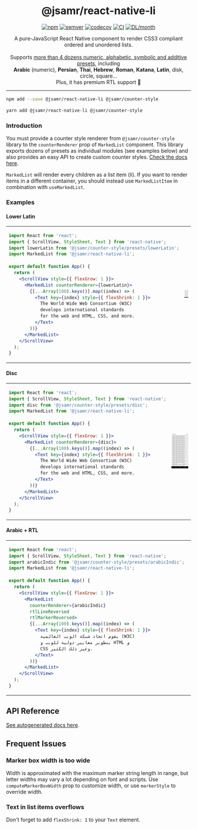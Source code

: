 <h1 align="center">@jsamr/react-native-li</h1>

<p align="center">
  <a href="https://www.npmjs.com/package/@jsamr/react-native-li"
    ><img
      src="https://img.shields.io/npm/v/@jsamr/react-native-li"
      alt="npm"
  /></a>
  <a href="https://semver.org/spec/v2.0.0.html"
    ><img
      src="https://img.shields.io/badge/semver-2.0.0-e10079.svg"
      alt="semver"
  /></a>
  <a href="https://codecov.io/gh/jsamr/react-native-li?flag=react-native-li"
    ><img
      src="https://codecov.io/gh/jsamr/react-native-li/branch/master/graph/badge.svg?flag=react-native-li"
      alt="codecov"
  /></a>
  <a
    href="https://github.com/jsamr/react-native-li/actions?query=branch%3Amaster+workflow%3Aexample-path"
    ><img
      src="https://github.com/jsamr/react-native-li/workflows/react-native-li/badge.svg?branch=master"
      alt="CI"
  /></a>
  <a href="https://www.npmjs.com/package/@jsamr/react-native-li">
    <img
      src="https://img.shields.io/npm/dm/@jsamr/react-native-li.svg"
      alt="DL/month"
    />
  </a>

</p>

<p align="center">
  A pure-JavaScript React Native component to render CSS3 compliant ordered and unordered lists.<br><br>
  Supports <a href="https://github.com/jsamr/react-native-li/tree/master/packages/counter-style/src/presets">more than 4 dozens numeric, alphabetic, symbolic and additive presets</a>, including<br>
  <b>Arabic</b> (numeric), <b>Persian</b>, <b>Thai</b>, <b>Hebrew</b>, <b>Roman</b>, <b>Katana</b>, <b>Latin</b>, disk, circle, square...<br>
  Plus, it has premium RTL support 🚀
</p>

<hr/>

```sh
npm add --save @jsamr/react-native-li @jsamr/counter-style
```

```sh
yarn add @jsamr/react-native-li @jsamr/counter-style
```

### Introduction

You must provide a counter style renderer from `@jsamr/counter-style` library
to the `counterRenderer` prop of `MarkedList` component. This library exports
dozens of presets as individual modules (see examples below) and also provides
an easy API to create custom counter styles. [Check the docs
here](https://github.com/jsamr/react-native-li/tree/master/packages/counter-style#readme).

`MarkedList` will render every children as a list item (li). If you want to
render items in a different container, you should instead use `MarkedListItem` in
combination with `useMarkedList`.

### Examples

#### Lower Latin

<table width="100%">
<tr>
<td>

```jsx
import React from 'react';
import { ScrollView, StyleSheet, Text } from 'react-native';
import lowerLatin from '@jsamr/counter-style/presets/lowerLatin';
import MarkedList from '@jsamr/react-native-li';

export default function App() {
  return (
    <ScrollView style={{ flexGrow: 1 }}>
      <MarkedList counterRenderer={lowerLatin}>
        {[...Array(100).keys()].map((index) => (
          <Text key={index} style={{ flexShrink: 1 }}>
            The World Wide Web Consortium (W3C)
            develops international standards
            for the web and HTML, CSS, and more.
          </Text>
        ))}
      </MarkedList>
    </ScrollView>
  );
}
```
</td>
<td> <img src="screenshots/lower-roman-ltr.png" width="300"/> </td>
</tr>
</table>

#### Disc


<table width="100%">
<tr>
<td>

```jsx
import React from 'react';
import { ScrollView, StyleSheet, Text } from 'react-native';
import disc from '@jsamr/counter-style/presets/disc';
import MarkedList from '@jsamr/react-native-li';

export default function App() {
  return (
    <ScrollView style={{ flexGrow: 1 }}>
      <MarkedList counterRenderer={disc}>
        {[...Array(100).keys()].map((index) => (
          <Text key={index} style={{ flexShrink: 1 }}>
            The World Wide Web Consortium (W3C)
            develops international standards
            for the web and HTML, CSS, and more.
          </Text>
        ))}
      </MarkedList>
    </ScrollView>
  );
}
```
</td>
<td> <img src="screenshots/disc-ltr.png" width="300"/> </td>
</tr>
</table>

#### Arabic + RTL

<table width="100%">
<tr>
<td>

```jsx
import React from 'react';
import { ScrollView, StyleSheet, Text } from 'react-native';
import arabicIndic from '@jsamr/counter-style/presets/arabicIndic';
import MarkedList from '@jsamr/react-native-li';

export default function App() {
  return (
    <ScrollView style={{ flexGrow: 1 }}>
      <MarkedList
        counterRenderer={arabicIndic}
        rtlLineReversed
        rtlMarkerReversed>
        {[...Array(100).keys()].map((index) => (
          <Text key={index} style={{ flexShrink: 1 }}>
            يقوم اتحاد شبكة الويب العالمية (W3C)
            بتطوير معايير دولية للويب و HTML و
            CSS وغير ذلك الكثير.
          </Text>
        ))}
      </MarkedList>
    </ScrollView>
  );
}
```

</td>
<td> <img src="screenshots/arabic-indic-rtl.png" width="300"/> </td>
</tr>
</table>

## API Reference

[See autogenerated docs here](./docs/react-native-li.md).

## Frequent Issues

### Marker box width is too wide

Width is approximated with the maximum marker string length in range, but letter widths may vary a lot depending on font and scripts. Use `computeMarkerBoxWidth` prop to customize width, or use `markerStyle` to override width.

### Text in list items overflows

Don't forget to add `flexShrink: 1` to your `Text` element.
